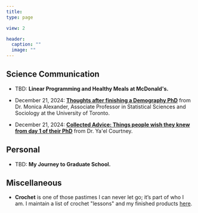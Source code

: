 ```yaml
---
title:    
type: page

view: 2

header:
  caption: ""
  image: ""
---
```


## Science Communication

* TBD: **Linear Programming and Healthy Meals at McDonald's.**

* December 21, 2024: [**Thoughts after finishing a Demography PhD**](https://www.monicaalexander.com/posts/2018-23-05-demog_phd/) from Dr. Monica Alexander, Associate Professor in Statistical Sciences and Sociology at the University of Toronto.

* December 21, 2024: [**Collected Advice: Things people wish they knew from day 1 of their PhD**](https://www.yaelcourtney.com/phdadvice) from Dr. Ya'el Courtney.

## Personal

* TBD: **My Journey to Graduate School.**

## Miscellaneous

* **Crochet** is one of those pastimes I can never let go; it’s part of who I am. I maintain a list of crochet "lessons" and my finished products [here](./_mics_post.md). 
